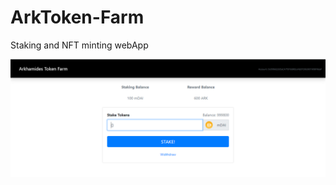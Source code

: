 # ArkToken-Farm
Staking and NFT minting webApp

![Request_A_Quote](https://github.com/Arkhamides/ArkToken-Farm/blob/main/screenshots/Staking%20App.PNG?raw=true)
